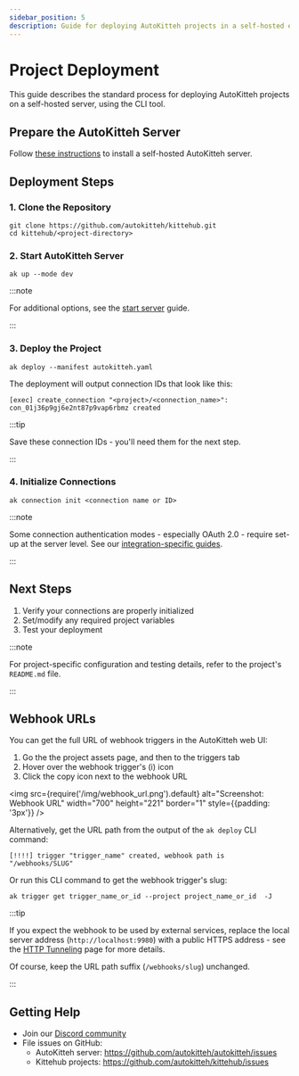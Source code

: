 ```yaml
---
sidebar_position: 5
description: Guide for deploying AutoKitteh projects in a self-hosted environment
---
```


# Project Deployment

This guide describes the standard process for deploying AutoKitteh projects on a self-hosted server, using the CLI tool.

## Prepare the AutoKitteh Server

Follow [these instructions](./install) to install a self-hosted AutoKitteh server.

## Deployment Steps

### 1. Clone the Repository

```shell
git clone https://github.com/autokitteh/kittehub.git
cd kittehub/<project-directory>
```

### 2. Start AutoKitteh Server

```shell
ak up --mode dev
```

:::note

For additional options, see the [start server](./start_server) guide.

:::

### 3. Deploy the Project

```shell
ak deploy --manifest autokitteh.yaml
```

The deployment will output connection IDs that look like this:

```shell
[exec] create_connection "<project>/<connection_name>": con_01j36p9gj6e2nt87p9vap6rbmz created
```

:::tip

Save these connection IDs - you'll need them for the next step.

:::

### 4. Initialize Connections

```shell
ak connection init <connection name or ID>
```

:::note

Some connection authentication modes - especially OAuth 2.0 - require set-up
at the server level. See our [integration-specific guides](/integrations/).

:::

## Next Steps

1. Verify your connections are properly initialized
2. Set/modify any required project variables
3. Test your deployment

:::note

For project-specific configuration and testing details, refer to the project's
`README.md` file.

:::

## Webhook URLs

You can get the full URL of webhook triggers in the AutoKitteh web UI:

1. Go the the project assets page, and then to the triggers tab
2. Hover over the webhook trigger's (i) icon
3. Click the copy icon next to the webhook URL

<img
src={require('/img/webhook_url.png').default}
alt="Screenshot: Webhook URL"
width="700" height="221" border="1" style={{padding: '3px'}} />

Alternatively, get the URL path from the output of the `ak deploy` CLI command:

```
[!!!!] trigger "trigger_name" created, webhook path is "/webhooks/SLUG"
```

Or run this CLI command to get the webhook trigger's slug:

```shell
ak trigger get trigger_name_or_id --project project_name_or_id  -J
```

:::tip

If you expect the webhook to be used by external services, replace the local
server address (`http://localhost:9980`) with a public HTTPS address - see the
[HTTP Tunneling](/config/http_tunneling) page for more details.

Of course, keep the URL path suffix (`/webhooks/slug`) unchanged.

:::

## Getting Help

- Join our [Discord community](https://discord.gg/kQQyxU9UxU)
- File issues on GitHub:
  - AutoKitteh server: https://github.com/autokitteh/autokitteh/issues
  - Kittehub projects: https://github.com/autokitteh/kittehub/issues
